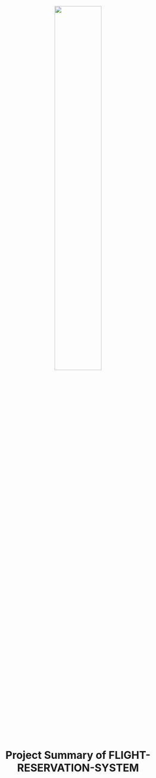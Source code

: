 <p align="center">
        <img src="https://www.freepnglogos.com/uploads/plane-png/plane-png-flights-airlines-msp-airport-1.png" width="50%" >
</p>

<h1 align="center"> Project Summary of FLIGHT-RESERVATION-SYSTEM</h1>

